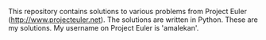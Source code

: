 This repository contains solutions to various problems from  Project Euler (http://www.projecteuler.net). The solutions are written in Python. These are my solutions. My username on Project Euler is 'amalekan'.
